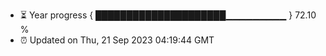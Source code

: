 - ⏳ Year progress { █████████████████████▁▁▁▁▁▁▁▁▁ } 72.10 %
- ⏰ Updated on Thu, 21 Sep 2023 04:19:44 GMT

